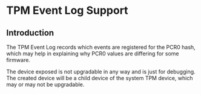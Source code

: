 TPM Event Log Support
=====================

Introduction
------------

The TPM Event Log records which events are registered for the PCR0 hash, which
may help in explaining why PCR0 values are differing for some firmware.

The device exposed is not upgradable in any way and is just for debugging.
The created device will be a child device of the system TPM device, which may
or may not be upgradable.

